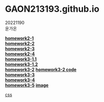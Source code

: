 # GAON213193.github.io

20221190    
윤가온<br>


[**homework2-1**](https://GAON213193.github.io/homework2-1.html)<br>
[**homework2-2**](https://GAON213193.github.io/homework2-2.html)<br>
[**homework2-3**](https://GAON213193.github.io/homework2-3.html)<br>
[**homework2-4**](https://GAON213193.github.io/homework2-4.html)<br>
[**homework3-1.1**](https://GAON213193.github.io/homework3-1.1.jpg)<br>
[**homework3-1.2**](https://GAON213193.github.io/homework3-1.2.jpg)<br>
[**homework3-2**](https://GAON213193.github.io/homework3-2.jpg) [**homework3-2 code**](https://GAON213193.github.io/homework3-2code.png)<br>
[**homework3-3**](https://GAON213193.github.io/homework3-3.jpg)<br>
[**homework3-4**](https://GAON213193.github.io/homework3-4.jpg)<br>
[**homework3-5**](https://GAON213193.github.io/homework3-5.php)&nbsp;[**image**](https://GAON213193.github.io/homework3-5image.jpg)<br>









[css](https://GAON213193.github.io/css_demo.html)

